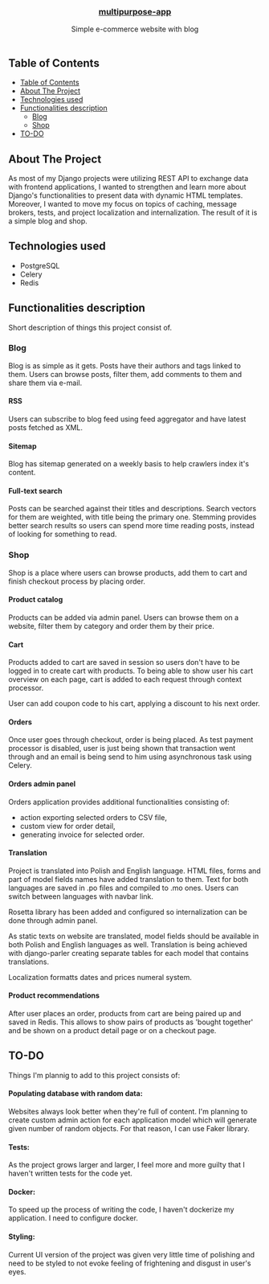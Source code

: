 <!--
repo name: multipurpose-app
description: Simple e-commerce website with blog
github name:  karolchmiel94
link: https://github.com/karolchmiel94/multipurpose_app
logo path:
screenshot:
email: karolch94@gmail.com
-->

<!-- PROJECT LOGO -->
<br/>
<p align="center">
    <!-- <a href="https://github.com/karolchmiel94/multipurpose_app">
        <img src="" alt="Logo" width="80" height="80">
    </a> -->
    <h3 align="center"><a href="https://github.com/karolchmiel94/multipurpose_app">multipurpose-app</a></h3>
    <p align="center">
        Simple e-commerce website with blog
        <br />
        <br />
    </p>
</p>

<!-- TABLE OF CONTENTS -->
## Table of Contents

- [Table of Contents](#table-of-contents)
- [About The Project](#about-the-project)
- [Technologies used](#technologies-used)
- [Functionalities description](#functionalities-description)
  - [Blog](#blog)
  - [Shop](#shop)
- [TO-DO](#to-do)

<!-- ABOUT THE PROJECT -->
## About The Project

As most of my Django projects were utilizing REST API to exchange data with frontend applications, I wanted to strengthen and learn more about Django's functionalities to present data with dynamic HTML templates. Moreover, I wanted to move my focus on topics of caching, message brokers, tests, and project localization and internalization.
The result of it is a simple blog and shop.


<!-- Technologies used -->
## Technologies used

- PostgreSQL
- Celery
- Redis


<!-- Functionalities description -->
## Functionalities description

Short description of things this project consist of.

### Blog

Blog is as simple as it gets. Posts have their authors and tags linked to them. Users can browse posts, filter them, add comments to them and share them via e-mail.

#### RSS

Users can subscribe to blog feed using feed aggregator and have latest posts fetched as XML.

#### Sitemap

Blog has sitemap generated on a weekly basis to help crawlers index it's content.

#### Full-text search

Posts can be searched against their titles and descriptions. Search vectors for them are weighted, with title being the primary one. Stemming provides better search results so users can spend more time reading posts, instead of looking for something to read.

### Shop

Shop is a place where users can browse products, add them to cart and finish checkout
process by placing order.

#### Product catalog

Products can be added via admin panel. Users can browse them on a website, filter them by category and order them by their price.

#### Cart

Products added to cart are saved in session so users don't have to be logged in to create cart with products. To being able to show user his cart overview on each page, cart is added to each request through context processor.

User can add coupon code to his cart, applying a discount to his next order.

#### Orders

Once user goes through checkout, order is being placed. As test payment processor is disabled, user is just being shown that transaction went through and an email is being send to him using asynchronous task using Celery.

#### Orders admin panel

Orders application provides additional functionalities consisting of:
- action exporting selected orders to CSV file,
- custom view for order detail,
- generating invoice for selected order.

#### Translation

Project is translated into Polish and English language. HTML files, forms and part of model fields names have added translation to them. Text for both languages are saved in .po files and compiled to .mo ones. Users can switch between languages with navbar link.

Rosetta library has been added and configured so internalization can be done through admin panel.

As static texts on website are translated, model fields should be available in both Polish and English languages as well. Translation is being achieved with django-parler creating separate tables for each model that contains translations.

Localization formatts dates and prices numeral system.

#### Product recommendations

After user places an order, products from cart are being paired up and saved in Redis. This allows to show pairs of products as 'bought together' and be shown on a product detail page or on a checkout page.

<!-- TO-DO -->
## TO-DO

Things I'm plannig to add to this project consists of:

#### Populating database with random data:

Websites always look better when they're full of content. I'm planning to create custom admin action for each application model which will generate given number of random objects. For that reason, I can use Faker library.

#### Tests:

As the project grows larger and larger, I feel more and more guilty that I haven't written tests for the code yet.

#### Docker:

To speed up the process of writing the code, I haven't dockerize my application.
I need to configure docker.

#### Styling:

Current UI version of the project was given very little time of polishing and need to be styled to not evoke feeling of frightening and disgust in user's eyes.
